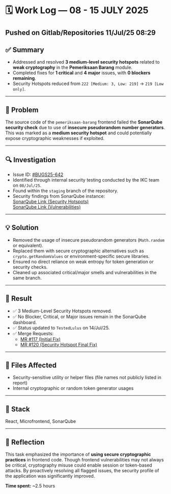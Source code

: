 # 🗓️ Work Log — 08 - 15 JULY 2025

## Pushed on Gitlab/Repositories 11/Jul/25 08:29

## ✅ Summary

- Addressed and resolved **3 medium-level security hotspots** related to **weak cryptography** in the **Pemeriksaan Barang** module.
- Completed fixes for **1 critical** and **4 major** issues, with **0 blockers remaining**.
- Security Hotspots reduced from `222 [Medium: 3, Low: 219]` → `219 [Low only]`.

---

## 🧠 Problem

The source code of the `pemeriksaan-barang` frontend failed the **SonarQube security check** due to use of **insecure pseudorandom number generators**. This was marked as a **medium security hotspot** and could potentially expose cryptographic weaknesses if exploited.

---

## 🔍 Investigation

- Issue ID: [#BUGS25-642](https://jira.beacukai.go.id/browse/BUGS25-642)
- Identified through internal security testing conducted by the IKC team on `08/Jul/25`.
- Found within the `staging` branch of the repository.
- Security findings from SonarQube instance:  
  [SonarQube Link (Security Hotspots)](http://10.102.244.26:9000/security_hotspots?id=develop-BUGS25-642#)  
  [SonarQube Link (Vulnerabilities)](http://10.102.244.26:9000/project/issues?id=develop-BUGS25-642&resolved=false&severities=BLOCKER%2CCRITICAL%2CMAJOR)

---

## 💡 Solution

- Removed the usage of insecure pseudorandom generators (`Math.random` or equivalent).
- Replaced them with secure cryptographic alternatives such as `crypto.getRandomValues` or environment-specific secure libraries.
- Ensured no direct reliance on weak entropy for token generation or security checks.
- Cleaned up associated critical/major smells and vulnerabilities in the same branch.

---

## 🧪 Result

- ✅ 3 Medium-Level Security Hotspots removed.
- ✅ No Blocker, Critical, or Major issues remain in the SonarQube dashboard.
- ✅ Status updated to `TestedLulus` on 14/Jul/25.
- ✅ Merge Requests:
  - [MR #117 (Initial Fix)](https://gitlab.customs.go.id/ceisa-microfrontend/pemeriksaan-barang/merge_requests/117)
  - [MR #120 (Security Hotspot Final Fix)](https://gitlab.customs.go.id/ceisa-microfrontend/pemeriksaan-barang/merge_requests/120)

---

## 📁 Files Affected

- Security-sensitive utility or helper files (file names not publicly listed in report)
- Internal cryptographic or random token generator usages

---

## 🔧 Stack

React, Microfrontend, SonarQube

---

## 🧠 Reflection

This task emphasized the importance of **using secure cryptographic practices** in frontend code. Though frontend vulnerabilities may not always be critical, cryptography misuse could enable session or token-based attacks. By proactively resolving all flagged issues, the security profile of the application was significantly improved.

**Time spent:** ~2.5 hours